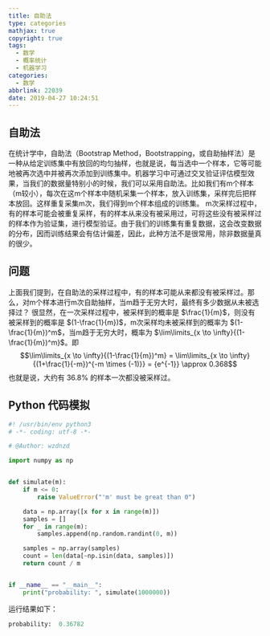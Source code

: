 ```yaml
---
title: 自助法
type: categories
mathjax: true
copyright: true
tags:
  - 数学
  - 概率统计
  - 机器学习
categories:
  - 数学
abbrlink: 22039
date: 2019-04-27 10:24:51
---
```


## 自助法
在统计学中，自助法（Bootstrap Method，Bootstrapping，或自助抽样法）是一种从给定训练集中有放回的均匀抽样，也就是说，每当选中一个样本，它等可能地被再次选中并被再次添加到训练集中。机器学习中可通过交叉验证评估模型效果，当我们的数据量特别小的时候，我们可以采用自助法。比如我们有m个样本（m较小），每次在这m个样本中随机采集一个样本，放入训练集，采样完后把样本放回。这样重复采集m次，我们得到m个样本组成的训练集。
m次采样过程中，有的样本可能会被重复采样，有的样本从来没有被采用过，可将这些没有被采样过的样本作为验证集，进行模型验证。由于我们的训练集有重复数据，这会改变数据的分布，因而训练结果会有估计偏差，因此，此种方法不是很常用，除非数据量真的很少。

## 问题
上面我们提到，在自助法的采样过程中，有的样本可能从来都没有被采样过。那么，对m个样本进行m次自助抽样，当m趋于无穷大时，最终有多少数据从未被选择过？
很显然，在一次采样过程中，被采样到的概率是 $\frac{1}{m}$，则没有被采样到的概率是 $(1-\frac{1}{m})$，m次采样均未被采样到的概率为 $(1-\frac{1}{m})^m$，当m趋于无穷大时，概率为 $\lim\limits_{x \to \infty}{(1-\frac{1}{m})^m}$。即
$$\lim\limits_{x \to \infty}{(1-\frac{1}{m})^m} = \lim\limits_{x \to \infty}{(1+\frac{1}{-m})^{-m \times (-1)}} = {e^{-1}} \approx 0.368$$
也就是说，大约有 $36.8\%$ 的样本一次都没被采样过。

## Python 代码模拟
```python
#! /usr/bin/env python3
# -*- coding: utf-8 -*-

# @Author: wzdnzd

import numpy as np


def simulate(m):
    if m <= 0:
        raise ValueError("'m' must be great than 0")

    data = np.array([x for x in range(m)])
    samples = []
    for _ in range(m):
        samples.append(np.random.randint(0, m))

    samples = np.array(samples)
    count = len(data[~np.isin(data, samples)])
    return count / m


if __name__ == "__main__":
    print("probability: ", simulate(1000000))
```

运行结果如下：
```python
probability:  0.36782
```